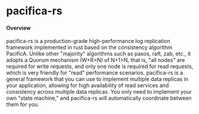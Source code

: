 # pacifica-rs

#### Overview
pacifica-rs is a production-grade high-performance log replication framework implemented in rust based on the consistency algorithm PacificA.
Unlike other "majority" algorithms such as paxos, raft, zab, etc.,
it adopts a Quorum mechanism (W+R>N) of N+1>N, that is,
"all nodes" are required for write requests, and only one node is required for read requests,
which is very friendly for "read" performance scenarios.
pacifica-rs is a general framework that you can use to implement multiple data replicas in your application,
allowing for high availability of read services and consistency across multiple data replicas.
You only need to implement your own "state machine," and pacifica-rs will automatically coordinate between them for you.